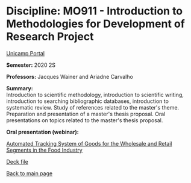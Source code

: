 # Discipline: MO911 - Introduction to Methodologies for Development of Research Project

[Unicamp Portal](https://www.dac.unicamp.br/portal/caderno-de-horarios/2021/1/S/P/IC/MO911)

**Semester:** 2020 2S

**Professors:** Jacques Wainer and Ariadne Carvalho 

**Summary:**  
Introduction to scientific methodology, introduction to scientific writing, introduction to searching bibliographic databases, introduction to systematic review. Study of references related to the master's theme. Preparation and presentation of a master's thesis proposal. Oral presentations on topics related to the master's thesis proposal.

**Oral presentation (webinar):**  

[Automated Tracking System of Goods for the Wholesale and Retail Segments in the Food Industry](https://youtu.be/KG4xoP4RQVc)  

[Deck file](https://github.com/marceloofernandes/Academic/blob/3dc7d870df1623aa98a0b0e8fc4be32ea040ef06/files/RA160109_Marcelo.pdf)

[Back to main page](https://marceloofernandes.github.io/Academic/)
